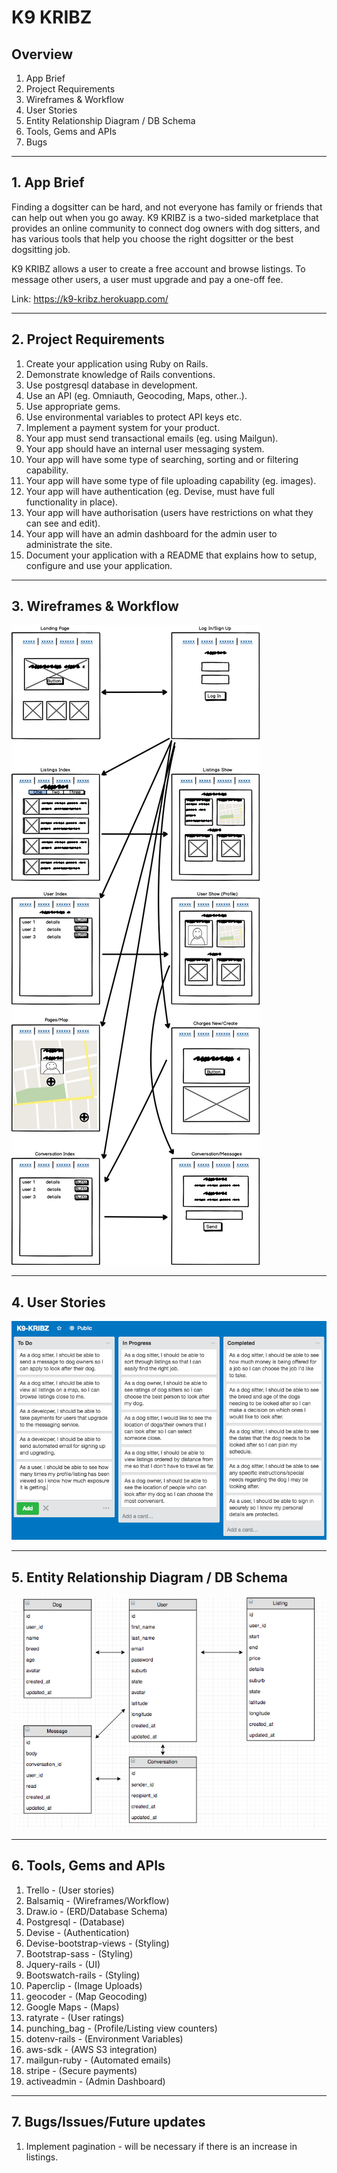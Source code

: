 # K9 KRIBZ

## Overview
1. App Brief
2. Project Requirements
3. Wireframes & Workflow
4. User Stories
5. Entity Relationship Diagram / DB Schema
6. Tools, Gems and APIs
7. Bugs

---

## 1. App Brief
Finding a dogsitter can be hard, and not everyone has family or friends that can help out when you go away.  K9 KRIBZ is a two-sided marketplace that provides an online community to connect dog owners with dog sitters, and has various tools that help you choose the right dogsitter or the best dogsitting job.

K9 KRIBZ allows a user to create a free account and browse listings.  To message other users, a user must upgrade and pay a one-off fee.

Link: https://k9-kribz.herokuapp.com/

---

## 2. Project Requirements
1. Create your application using Ruby on Rails.
2. Demonstrate knowledge of Rails conventions.
3. Use postgresql database in development.
4. Use an API (eg. Omniauth, Geocoding, Maps, other..).
5. Use appropriate gems.
6. Use environmental variables to protect API keys etc.
7. Implement a payment system for your product.
8. Your app must send transactional emails (eg. using Mailgun).
9. Your app should have an internal user messaging system.
10. Your app will have some type of searching, sorting and or filtering capability.
11. Your app will have some type of file uploading capability (eg. images).
12. Your app will have authentication (eg. Devise, must have full functionality in place).
13. Your app will have authorisation (users have restrictions on what they can see and edit).
14. Your app will have an admin dashboard for the admin user to administrate the site.
15. Document your application with a README that explains how to setup, configure and use your application.

---

## 3. Wireframes & Workflow
![Wireframes](public/images/wireframes.png?raw=true)

---

## 4. User Stories
![User Stories](public/images/user-stories.png?raw=true)

---

## 5. Entity Relationship Diagram / DB Schema
![ERD](public/images/erd.png?raw=true)

---

## 6. Tools, Gems and APIs
1. Trello - (User stories)
2. Balsamiq - (Wireframes/Workflow)
3. Draw.io - (ERD/Database Schema)
4. Postgresql - (Database)
5. Devise - (Authentication)
6. Devise-bootstrap-views - (Styling)
7. Bootstrap-sass - (Styling)
8. Jquery-rails - (UI)
9. Bootswatch-rails - (Styling)
10. Paperclip - (Image Uploads)
11. geocoder - (Map Geocoding)
12. Google Maps - (Maps)
12. ratyrate - (User ratings)
13. punching_bag - (Profile/Listing view counters)
14. dotenv-rails - (Environment Variables)
15. aws-sdk - (AWS S3 integration)
16. mailgun-ruby - (Automated emails)
17. stripe - (Secure payments)
18. activeadmin - (Admin Dashboard)

---

## 7. Bugs/Issues/Future updates
1. Implement pagination - will be necessary if there is an increase in listings.
